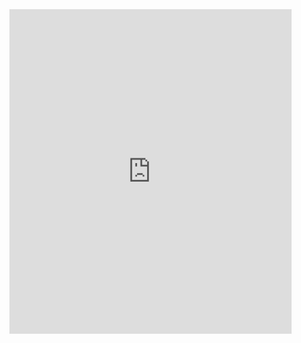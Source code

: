 <iframe src="https://www.komoot.com/collection/1782145/embed" width="100%" height="580" frameborder="0" scrolling="no"></iframe>
